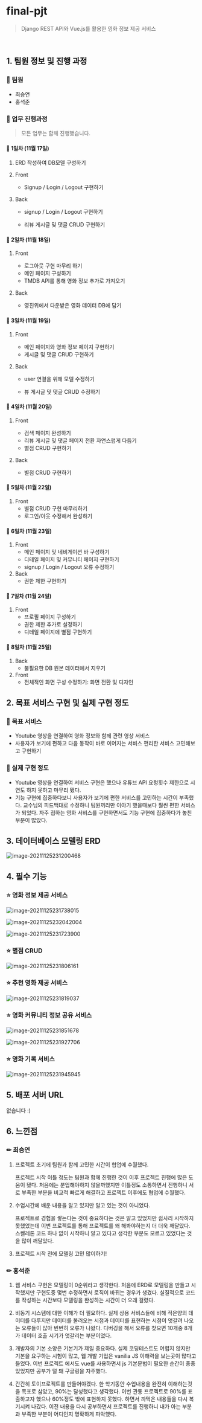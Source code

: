 # final-pjt

> Django REST API와 Vue.js를 활용한 영화 정보 제공 서비스

​	

## 1. 팀원 정보 및 진행 과정

### 🙌 팀원

- 최승연
- 홍석준



### 📅 업무 진행과정

> 모든 업무는 함께 진행했습니다.

#### 💪 1일차 (11월 17일)

1. ERD 작성하여 DB모델 구성하기

2. Front
   - Signup / Login / Logout 구현하기

3. Back

   - signup / Login / Logout 구현하기

   - 리뷰 게시글 및 댓글 CRUD 구현하기

     

#### 💪 2일차 (11월 18일)

1. Front

   - 로그아웃 구현 마무리 하기
   - 메인 페이지 구성하기
   - TMDB API를 통해 영화 정보 추가로 가져오기

2. Back

   - 영진위에서 다운받은 영화 데이터 DB에 담기

     

#### 💪 3일차 (11월 19일)

1. Front

   - 메인 페이지와 영화 정보 페이지 구현하기
   - 게시글 및 댓글 CRUD 구현하기

2. Back

   - user 연결을 위해 모델 수정하기

   - 뷰 게시글 및 댓글 CRUD 수정하기

     

#### 💪 4일차 (11월 20일)

1. Front

   - 검색 페이지 완성하기
   - 리뷰 게시글 및 댓글 페이지 전환 자연스럽게 다듬기
   - 별점 CRUD 구현하기

2. Back

   - 별점 CRUD 구현하기

   

#### 💪 5일차 (11월 22일)

1. Front 
   - 별점 CRUD 구현 마무리하기
   - 로그인/아웃 수정해서 완성하기



#### 💪 6일차 (11월 23일)

1. Front
   - 메인 페이지 및 네비게이션 바 구성하기
   - 디테일 페이지 및 커뮤니티 페이지 구현하기
   - signup / Login / Logout 오류 수정하기
2. Back
   - 권한 제한 구현하기

#### 💪 7일차 (11월 24일)

1. Front
   - 프로필 페이지 구성하기
   - 권한 제한 추가로 설정하기
   - 디테일 페이지에 별점 구현하기

#### 💪 8일차 (11월 25일)

1. Back
   - 불필요한 DB 원본 데이터에서 지우기
2. Front
   - 전체적인 화면 구성 수정하기: 화면 전환 및 디자인



## 2. 목표 서비스 구현 및 실제 구현 정도

### 📍 목표 서비스

- Youtube 영상을 연결하여 영화 정보와 함께 관련 영상 서비스
- 사용자가 보기에 편하고 다음 동작이 바로 이어지는 서비스 편리한 서비스 고민해보고 구현하기



### 🎈 실제 구현 정도

- Youtube 영상을 연결하여 서비스 구현은 했으나 유튜브 API 요청횟수 제한으로 시연도 하지 못하고 마무리 됐다.
- 기능 구현에 집중하다보니 사용자가 보기에 편한 서비스를 고민하는 시간이 부족했다. 교수님의 피드백대로 수정하니 팀원끼리만 이야기 했을때보다 훨씬 편한 서비스가 되었다. 자주 접하는 영화 서비스를 구현하면서도 기능 구현에 집중하다가 놓친 부분이 많았다.



## 3. 데이터베이스 모델링 ERD

![image-20211125231200468](README.assets/image-20211125231200468.png)



## 4. 필수 기능

### ⭐ 영화 정보 제공 서비스

![image-20211125231738015](README.assets/image-20211125231738015.png)

![image-20211125232042004](README.assets/image-20211125232042004.png)

![image-20211125231723900](README.assets/image-20211125231723900.png)

### ⭐ 별점 CRUD

![image-20211125231806161](README.assets/image-20211125231806161.png)

### ⭐ 추천 영화 제공 서비스

![image-20211125231819037](README.assets/image-20211125231819037.png)

### ⭐ 영화 커뮤니티 정보 공유 서비스

![image-20211125231851678](README.assets/image-20211125231851678.png)

![image-20211125231927706](README.assets/image-20211125231927706.png)

### ⭐ 영화 기록 서비스

![image-20211125231945945](README.assets/image-20211125231945945.png)



## 5. 배포 서버 URL

없습니다 :)



## 6. 느낀점

### ✏ 최승연

1. 프로젝트 초기에 팀원과 함께 고민한 시간이 협업에 수월했다.

   프로젝트 시작 이틀 정도는 팀원과 함께 진행한 것이 이후 프로젝트 진행에 많은 도움이 됐다. 처음에는 분업해야하지 않을까했지만 이틀정도 소통하면서 진행하니 서로 부족한 부분을 비교적 빠르게 해결하고 프로젝트 이후에도 협업에 수월했다.

2. 수업시간에 배운 내용을 알고 있지만 알고 있는 것이 아니었다.

   프로젝트로 경험을 쌓는다는 것이 중요하다는 것은 알고 있었지만 쉽사리 시작하지 못했었는데 이번 프로젝트를 통해 프로젝트를 왜 해봐야하는지 더 더욱 깨달았다. 스켈레톤 코드 하나 없이 시작하니 알고 있다고 생각한 부분도 모르고 있었다는 것을 많이 깨달았다. 

3. 프로젝트 시작 전에 모델링 고민 많이하기!

   

### ✏ 홍석준

1. 웹 서비스 구현은 모델링이 0순위라고 생각한다. 처음에 ERD로 모델링을 만들고 시작했지만 구현도중 몇번 수정하면서 로직이 바뀌는 경우가 생겼다. 실질적으로 코드를 작성하는 시간보다 모델링을 완성하는 시간이 더 오래 걸렸다.  

2.  비동기 시스템에 대한 이해가 더 필요하다. 실제 상용 서비스들에 비해 적은양의 데이터를 다루지만 데이터를 불러오는 시점과 데이터를 표현하는 시점이 엇갈려 나오는 오류들이 많아 빈번히 오류가 나왔다. 디버깅을 해서 오류를 찾으면 10개중 8개가 데이터 호출 시기가 엇갈리는 부분이었다.
3. 개발자의 기본 소양은 기본기가 제일 중요하다. 실제 코딩테스트도 어렵지 않지만 기본을 요구하는 시험이 많고, 웹 개발 기업은 vanilia JS 이해력을 보는곳이 많다고 들었다. 이번 프로젝트 에서도 vue를 사용하면서 js 기본문법이 필요한 순간이 종종있었지만 공부가 덜 돼 구글링을 자주했다.
4. 간간히 토이프로젝트를 만들어야겠다. 한 학기동안 수업내용을 완전히 이해하는것을 목표로 삼았고, 90%는 달성했다고 생각했다. 이번 관통 프로젝트로 90%를 표출하고자 했으나 60%정도 밖에 표현하지 못했다. 하면서 까먹은 내용들을 다시 복기시켜 나갔다. 이전 내용을 다시 공부하면서 프로젝트를 진행하니 내가 아는 부분과 부족한 부분이 어디인지 명확하게 파악했다.
